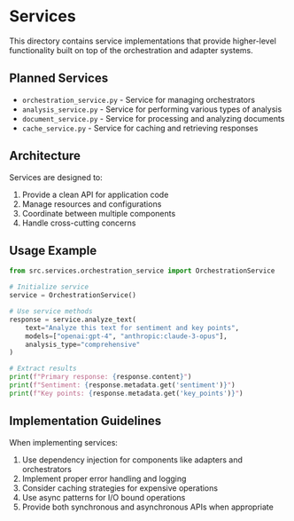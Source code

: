 # Services

This directory contains service implementations that provide higher-level functionality built on top of the orchestration and adapter systems.

## Planned Services

- `orchestration_service.py` - Service for managing orchestrators
- `analysis_service.py` - Service for performing various types of analysis
- `document_service.py` - Service for processing and analyzing documents
- `cache_service.py` - Service for caching and retrieving responses

## Architecture

Services are designed to:

1. Provide a clean API for application code
2. Manage resources and configurations
3. Coordinate between multiple components
4. Handle cross-cutting concerns

## Usage Example

```python
from src.services.orchestration_service import OrchestrationService

# Initialize service
service = OrchestrationService()

# Use service methods
response = service.analyze_text(
    text="Analyze this text for sentiment and key points",
    models=["openai:gpt-4", "anthropic:claude-3-opus"],
    analysis_type="comprehensive"
)

# Extract results
print(f"Primary response: {response.content}")
print(f"Sentiment: {response.metadata.get('sentiment')}")
print(f"Key points: {response.metadata.get('key_points')}")
```

## Implementation Guidelines

When implementing services:

1. Use dependency injection for components like adapters and orchestrators
2. Implement proper error handling and logging
3. Consider caching strategies for expensive operations
4. Use async patterns for I/O bound operations
5. Provide both synchronous and asynchronous APIs when appropriate